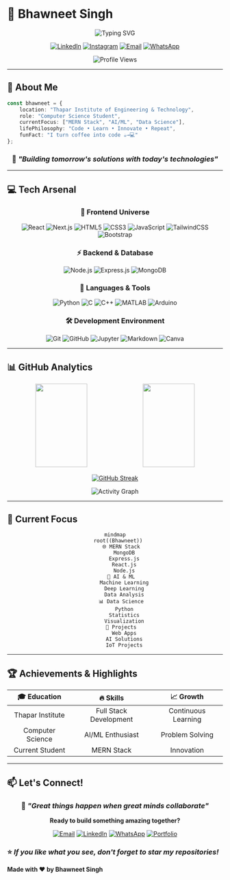 # 🚀 Bhawneet Singh

<div align="center">
  
![Typing SVG](https://readme-typing-svg.herokuapp.com?font=Fira+Code&size=30&duration=3000&pause=1000&color=00D9FF&center=true&vCenter=true&multiline=true&width=600&height=120&lines=Full+Stack+Developer;AI/ML+Enthusiast;Data+Science+Explorer)

</div>

<div align="center">
  
[![LinkedIn](https://img.shields.io/badge/LinkedIn-0077B5?style=for-the-badge&logo=linkedin&logoColor=white)](https://www.linkedin.com/in/bhawneet-singh-79203b275/)
[![Instagram](https://img.shields.io/badge/Instagram-E4405F?style=for-the-badge&logo=instagram&logoColor=white)](https://www.instagram.com/bhawneet_singh_2004/)
[![Email](https://img.shields.io/badge/Gmail-D14836?style=for-the-badge&logo=gmail&logoColor=white)](mailto:bhwneetsingh2004@gmail.com)
[![WhatsApp](https://img.shields.io/badge/WhatsApp-25D366?style=for-the-badge&logo=whatsapp&logoColor=white)](https://wa.me/917527996093)

![Profile Views](https://komarev.com/ghpvc/?username=Bhawneet1&style=for-the-badge&color=blueviolet)

</div>

---

## 🎯 About Me

```typescript
const bhawneet = {
    location: "Thapar Institute of Engineering & Technology",
    role: "Computer Science Student",
    currentFocus: ["MERN Stack", "AI/ML", "Data Science"],
    lifePhilosophy: "Code • Learn • Innovate • Repeat",
    funFact: "I turn coffee into code ☕→💻"
};
```

<div align="center">
  
### 🌟 *"Building tomorrow's solutions with today's technologies"*

</div>

---

## 💻 Tech Arsenal

<div align="center">

### 🎨 Frontend Universe
![React](https://img.shields.io/badge/React-20232A?style=for-the-badge&logo=react&logoColor=61DAFB)
![Next.js](https://img.shields.io/badge/Next.js-000000?style=for-the-badge&logo=nextdotjs&logoColor=white)
![HTML5](https://img.shields.io/badge/HTML5-E34F26?style=for-the-badge&logo=html5&logoColor=white)
![CSS3](https://img.shields.io/badge/CSS3-1572B6?style=for-the-badge&logo=css3&logoColor=white)
![JavaScript](https://img.shields.io/badge/JavaScript-F7DF1E?style=for-the-badge&logo=javascript&logoColor=black)
![TailwindCSS](https://img.shields.io/badge/Tailwind_CSS-38B2AC?style=for-the-badge&logo=tailwind-css&logoColor=white)
![Bootstrap](https://img.shields.io/badge/Bootstrap-563D7C?style=for-the-badge&logo=bootstrap&logoColor=white)

### ⚡ Backend & Database
![Node.js](https://img.shields.io/badge/Node.js-339933?style=for-the-badge&logo=nodedotjs&logoColor=white)
![Express.js](https://img.shields.io/badge/Express.js-000000?style=for-the-badge&logo=express&logoColor=white)
![MongoDB](https://img.shields.io/badge/MongoDB-4EA94B?style=for-the-badge&logo=mongodb&logoColor=white)

### 🔧 Languages & Tools
![Python](https://img.shields.io/badge/Python-3776AB?style=for-the-badge&logo=python&logoColor=white)
![C](https://img.shields.io/badge/C-00599C?style=for-the-badge&logo=c&logoColor=white)
![C++](https://img.shields.io/badge/C++-00599C?style=for-the-badge&logo=cplusplus&logoColor=white)
![MATLAB](https://img.shields.io/badge/MATLAB-0076A8?style=for-the-badge&logo=mathworks&logoColor=white)
![Arduino](https://img.shields.io/badge/Arduino-00979D?style=for-the-badge&logo=arduino&logoColor=white)

### 🛠️ Development Environment
![Git](https://img.shields.io/badge/Git-F05032?style=for-the-badge&logo=git&logoColor=white)
![GitHub](https://img.shields.io/badge/GitHub-181717?style=for-the-badge&logo=github&logoColor=white)
![Jupyter](https://img.shields.io/badge/Jupyter-F37626?style=for-the-badge&logo=jupyter&logoColor=white)
![Markdown](https://img.shields.io/badge/Markdown-000000?style=for-the-badge&logo=markdown&logoColor=white)
![Canva](https://img.shields.io/badge/Canva-00C4CC?style=for-the-badge&logo=canva&logoColor=white)

</div>

---

## 📊 GitHub Analytics

<div align="center">
  
<img width="49%" height="195px" src="https://github-readme-stats.vercel.app/api?username=Bhawneet1&show_icons=true&count_private=true&hide_border=true&title_color=00D9FF&icon_color=00D9FF&text_color=c9d1d9&bg_color=0d1117" />
<img width="49%" height="195px" src="https://github-readme-stats.vercel.app/api/top-langs/?username=Bhawneet1&layout=compact&hide_border=true&title_color=00D9FF&text_color=c9d1d9&bg_color=0d1117" />

</div>

<div align="center">
  
<!-- GitHub Streak -->
[![GitHub Streak](https://streak-stats.demolab.com?user=Bhawneet1&theme=dark&hide_border=true&stroke=00D9FF&ring=00D9FF&fire=00D9FF&currStreakLabel=00D9FF)](https://git.io/streak-stats)

<!-- Fallback if above badge doesn't work (optional) -->
<!--
[![GitHub Streak](https://github-readme-streak-stats.herokuapp.com?user=Bhawneet1&theme=dark&hide_border=true&stroke=00D9FF&ring=00D9FF&fire=00D9FF&currStreakLabel=00D9FF)](https://git.io/streak-stats)
-->

</div>

<div align="center">
  
![Activity Graph](https://github-readme-activity-graph.vercel.app/graph?username=Bhawneet1&bg_color=0d1117&color=00D9FF&line=00D9FF&point=ffffff&area=true&hide_border=true)

</div>

---

## 🎯 Current Focus

<div align="center">

```mermaid
mindmap
  root((Bhawneet))
    🌐 MERN Stack
      MongoDB
      Express.js
      React.js
      Node.js
    🤖 AI & ML
      Machine Learning
      Deep Learning
      Data Analysis
    📊 Data Science
      Python
      Statistics
      Visualization
    🚀 Projects
      Web Apps
      AI Solutions
      IoT Projects
```

</div>

---

## 🏆 Achievements & Highlights

<div align="center">

| 🎓 Education | 🔥 Skills | 📈 Growth |
|:---:|:---:|:---:|
| Thapar Institute | Full Stack Development | Continuous Learning |
| Computer Science | AI/ML Enthusiast | Problem Solving |
| Current Student | MERN Stack | Innovation |

</div>

---

## 📫 Let's Connect!

<div align="center">

### 💬 *"Great things happen when great minds collaborate"*

**Ready to build something amazing together?**

[![Email](https://img.shields.io/badge/Drop_me_a_line-0078D4?style=for-the-badge&logo=microsoft-outlook&logoColor=white)](mailto:bhwneetsingh2004@gmail.com)
[![LinkedIn](https://img.shields.io/badge/Connect_on_LinkedIn-0077B5?style=for-the-badge&logo=linkedin&logoColor=white)](https://www.linkedin.com/in/bhawneet-singh-79203b275/)
[![WhatsApp](https://img.shields.io/badge/Chat_on_WhatsApp-25D366?style=for-the-badge&logo=whatsapp&logoColor=white)](https://wa.me/917527996093)
[![Portfolio](https://img.shields.io/badge/Portfolio-00D9FF?style=for-the-badge&logo=internet-explorer&logoColor=white)](https://bhawneetportfolio.netlify.app/)

</div>


### ⭐ *If you like what you see, don't forget to star my repositories!*

**Made with ❤️ by Bhawneet Singh**

</div>
